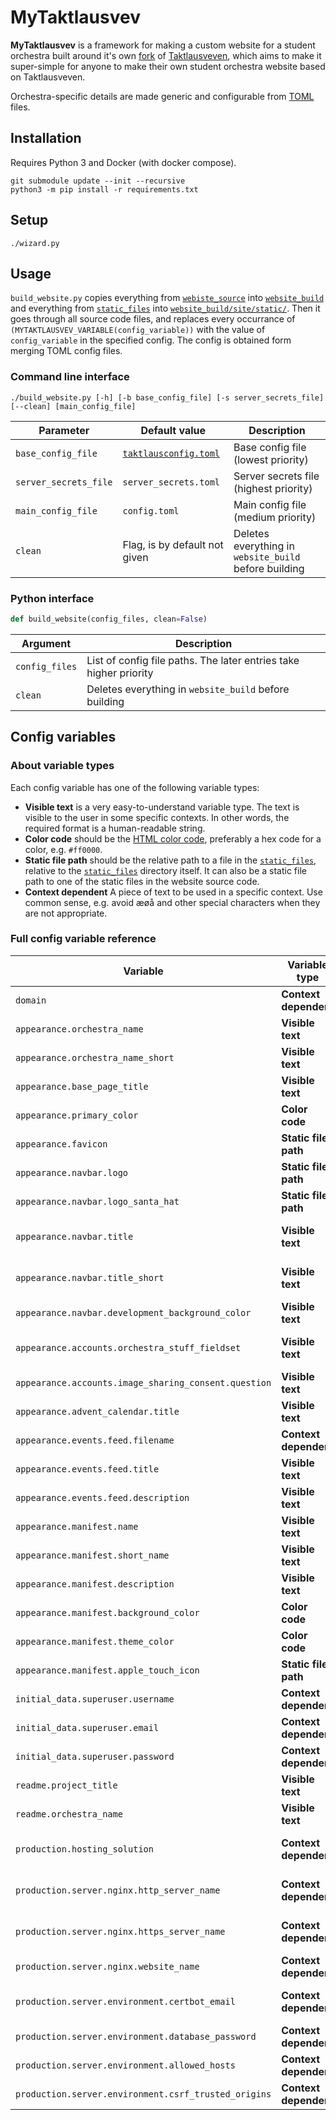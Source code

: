 # MyTaktlausvev

**MyTaktlausvev** is a framework for making a custom website for a student orchestra built around it's own [fork](./website_source) of [Taktlausveven](https://gitlab.com/taktlause/taktlausveven/), which aims to make it super-simple for anyone to make their own student orchestra website based on Taktlausveven.

Orchestra-specific details are made generic and configurable from [TOML](https://toml.io/en/) files.

## Installation

Requires Python 3 and Docker (with docker compose).

```
git submodule update --init --recursive
python3 -m pip install -r requirements.txt
```

## Setup

```
./wizard.py
```

## Usage

`build_website.py` copies everything from [`webiste_source`](website_source/) into [`website_build`](website_build/) and everything from [`static_files`](static_files/) into [`website_build/site/static/`](website_build/site/static/). Then it goes through all source code files, and replaces every occurrance of `(MYTAKTLAUSVEV_VARIABLE(config_variable))` with the value of `config_variable` in the specified config. The config is obtained form merging TOML config files.

### Command line interface

```
./build_website.py [-h] [-b base_config_file] [-s server_secrets_file] [--clean] [main_config_file]
```

| Parameter             | Default value                                | Description                                           |
| --------------------- | -------------------------------------------- | ----------------------------------------------------- |
| `base_config_file`    | [`taktlausconfig.toml`](taktlausconfig.toml) | Base config file (lowest priority)                    |
| `server_secrets_file` | `server_secrets.toml`                        | Server secrets file (highest priority)                |
| `main_config_file`    | `config.toml`                                | Main config file (medium priority)                    |
| `clean`               | Flag, is by default not given                | Deletes everything in `website_build` before building |

### Python interface

```py
def build_website(config_files, clean=False)
```

| Argument       | Description                                                       |
| -------------- | ----------------------------------------------------------------- |
| `config_files` | List of config file paths. The later entries take higher priority |
| `clean`        | Deletes everything in `website_build` before building             |


## Config variables

### About variable types

Each config variable has one of the following variable types:

- **Visible text** is a very easy-to-understand variable type. The text is visible to the user in some specific contexts. In other words, the required format is a human-readable string.
- **Color code** should be the [HTML color code](https://html-color.codes/), preferably a hex code for a color, e.g. `#ff0000`.
- **Static file path** should be the relative path to a file in the [`static_files`](static_files/), relative to the [`static_files`](static_files/) directory itself. It can also be a static file path to one of the static files in the website source code.
- **Context dependent** A piece of text to be used in a specific context. Use common sense, e.g. avoid æøå and other special characters when they are not appropriate.

### Full config variable reference

| Variable                                             | Variable type         | Description                                                                     |
| ---------------------------------------------------- | --------------------- | ------------------------------------------------------------------------------- |
| `domain`                                             | **Context dependent** | Domain for website.                                                             |
| `appearance.orchestra_name`                          | **Visible text**      | Name of student orchestra.                                                      |
| `appearance.orchestra_name_short`                    | **Visible text**      | Short version of name of student orchestra.                                     |
| `appearance.base_page_title`                         | **Visible text**      | Base for page title shown in browser tab.                                       |
| `appearance.primary_color`                           | **Color code**        | Primary color on entire site.                                                   |
| `appearance.favicon`                                 | **Static file path**  | Favicon shown in browser tab.                                                   |
| `appearance.navbar.logo`                             | **Static file path**  | Logo shown in navbar.                                                           |
| `appearance.navbar.logo_santa_hat`                   | **Static file path**  | Logo shown in navbar in December.                                               |
| `appearance.navbar.title`                            | **Visible text**      | Full title shown in navbar (recommended maximum 32 characters)                  |
| `appearance.navbar.title_short`                      | **Visible text**      | Short version of title shown in navbar (recommended maximum 16 characters).     |
| `appearance.navbar.development_background_color`     | **Visible text**      | Background color of navbar when `PRODUCTION` is `0`.                            |
| `appearance.accounts.orchestra_stuff_fieldset`       | **Visible text**      | Description of fieldset for orchestra related stuff when editing an account.    |
| `appearance.accounts.image_sharing_consent.question` | **Visible text**      | Question used to ask user for image sharing consent.                            |
| `appearance.advent_calendar.title`                   | **Visible text**      | Title of advent calendar.                                                       |
| `appearance.events.feed.filename`                    | **Context dependent** | Filename to use for calendar feed.                                              |
| `appearance.events.feed.title`                       | **Visible text**      | Title to use for calendar feed.                                                 |
| `appearance.events.feed.description`                 | **Visible text**      | Description to use for calendar feed.                                           |
| `appearance.manifest.name`                           | **Visible text**      | App name to use for PWA manifest.                                               |
| `appearance.manifest.short_name`                     | **Visible text**      | Short app name to use for PWA manifest.                                         |
| `appearance.manifest.description`                    | **Visible text**      | App description to use for PWA manifest.                                        |
| `appearance.manifest.background_color`               | **Color code**        | Background color to use for PWA manifest.                                       |
| `appearance.manifest.theme_color`                    | **Color code**        | Theme color to use for PWA manifest.                                            |
| `appearance.manifest.apple_touch_icon`               | **Static file path**  | Apple touch icon to use for PWA manifest.                                       |
| `initial_data.superuser.username`                    | **Context dependent** | Username for superuser.                                                         |
| `initial_data.superuser.email`                       | **Context dependent** | Email for superuser.                                                            |
| `initial_data.superuser.password`                    | **Context dependent** | Password for superuser.                                                         |
| `readme.project_title`                               | **Visible text**      | Project title used in `README.md`.                                              |
| `readme.orchestra_name`                              | **Visible text**      | Name of student orchestra used in `README.md`.                                  |
| `production.hosting_solution`                        | **Context dependent** | The production hosting solution to use. Must be either `"azure"` or `"server"`. |
| `production.server.nginx.http_server_name`           | **Context dependent** | Space separated list of domains for the NGINX HTTP server                       |
| `production.server.nginx.https_server_name`          | **Context dependent** | Space separated list of domains for the NGINX HTTPS server                      |
| `production.server.nginx.website_name`               | **Context dependent** | Name of the website used by Certbot                                             |
| `production.server.environment.certbot_email`        | **Context dependent** | Email used by Certbot to send notification about security issues.               |
| `production.server.environment.database_password`    | **Context dependent** | Database password.                                                              |
| `production.server.environment.allowed_hosts`        | **Context dependent** | Value of Django `settings.ALLOWED_HOSTS`.                                       |
| `production.server.environment.csrf_trusted_origins` | **Context dependent** | Value of Django `settings.CSRF_TRUSTED_ORIGINS`.                                |
